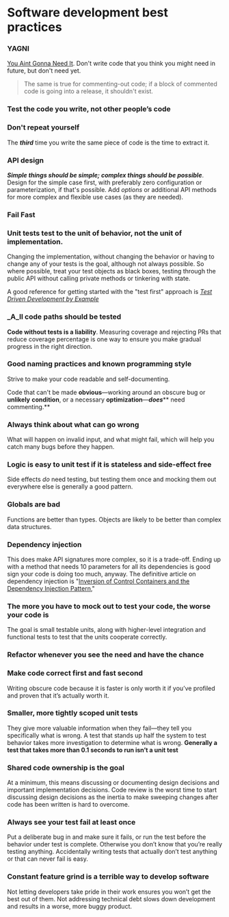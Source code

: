 # Software development best practices

### YAGNI

[You Aint Gonna Need It](https://martinfowler.com/bliki/Yagni.html). Don't write code that you think you might need in future, but don't need yet.

> The same is true for commenting-out code; if a block of commented code is going into a release, it shouldn't exist.

### Test the code you write, not other people’s code

### Don't repeat yourself

The _**third**_ time you write the same piece of code is the time to extract it.

### API design

_**Simple things should be simple; complex things should be possible**_. Design for the simple case first, with preferably zero configuration or parameterization, if that's possible. Add _options_ or additional API methods for more complex and flexible use cases (as they are needed).

### Fail Fast

### Unit tests test to the unit of behavior, not the unit of implementation.&#x20;

Changing the implementation, without changing the behavior or having to change any of your tests is the goal, although not always possible. So where possible, treat your test objects as black boxes, testing through the public API without calling private methods or tinkering with state.

A good reference for getting started with the "test first" approach is [_Test Driven Development by Example_](https://www.amazon.com/Test-Driven-Development-Kent-Beck/dp/0321146530/ref=as\_li\_ss\_tl?s=books\&ie=UTF8\&qid=1493658724\&sr=1-1\&keywords=kent+beck+test+driven+development+by+example\&linkCode=sl1\&tag=voidspace-20\&linkId=2a938b01e7e04c54081b268e0e2d8000)

### _A_ll code paths should be tested

**Code without tests is a liability**. Measuring coverage and rejecting PRs that reduce coverage percentage is one way to ensure you make gradual progress in the right direction.

### Good naming practices and known programming style

Strive to make your code readable and self-documenting.

Code that can't be made **obvious**—working around an obscure bug or **unlikely** **condition**, or a necessary **optimization**—_**does**_** need commenting.**

### Always think about what can go wrong

What will happen on invalid input, and what might fail, which will help you catch many bugs before they happen.

### Logic is easy to unit test if it is stateless and side-effect free

Side effects _do_ need testing, but testing them once and mocking them out everywhere else is generally a good pattern.

### Globals are bad

Functions are better than types. Objects are likely to be better than complex data structures.

### Dependency injection

This does make API signatures more complex, so it is a trade-off. Ending up with a method that needs 10 parameters for all its dependencies is good sign your code is doing too much, anyway. The definitive article on dependency injection is "[Inversion of Control Containers and the Dependency Injection Pattern](https://www.martinfowler.com/articles/injection.html),"

### The more you have to mock out to test your code, the worse your code is

The goal is small testable units, along with higher-level integration and functional tests to test that the units cooperate correctly.

### Refactor whenever you see the need and have the chance

### Make code correct first and fast second

Writing obscure code because it is faster is only worth it if you’ve profiled and proven that it’s actually worth it.

### Smaller, more tightly scoped unit tests

They give more valuable information when they fail—they tell you specifically what is wrong. A test that stands up half the system to test behavior takes more investigation to determine what is wrong. **Generally a test that takes more than 0.1 seconds to run isn’t a unit test**

### Shared code ownership is the goal

At a minimum, this means discussing or documenting design decisions and important implementation decisions. Code review is the worst time to start discussing design decisions as the inertia to make sweeping changes after code has been written is hard to overcome.

### Always see your test fail at least once

Put a deliberate bug in and make sure it fails, or run the test before the behavior under test is complete. Otherwise you don’t know that you’re really testing anything. Accidentally writing tests that actually don’t test anything or that can never fail is easy.

### Constant feature grind is a terrible way to develop software

Not letting developers take pride in their work ensures you won’t get the best out of them. Not addressing technical debt slows down development and results in a worse, more buggy product.

